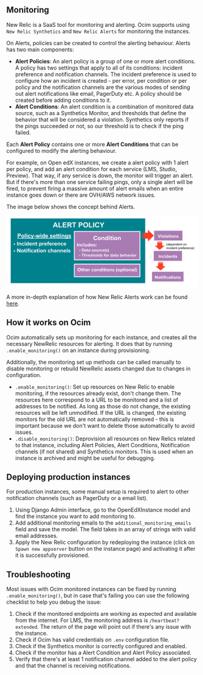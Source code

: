 Monitoring
------------

New Relic is a SaaS tool for monitoring and alerting. Ocim supports using `New Relic Synthetics` and `New Relic Alerts` for monitoring the instances.

On Alerts, policies can be created to control the alerting behaviour. Alerts has two main components:
* **Alert Policies**: An alert policy is a group of one or more alert conditions. A policy has two settings that apply to all of its conditions: incident preference and notification channels. The incident preference is used to configure how an incident is created - per error, per condition or per policy and the notification channels are the various modes of sending out alert notifications like email, PagerDuty etc. A policy should be created before adding conditions to it.
* **Alert Conditions**: An alert condition is a combination of monitored data source, such as a Synthetics Monitor, and thresholds that define the behavior that will be considered a violation. Synthetics only reports if the pings succeeded or not, so our threshold is to check if the ping failed.

Each **Alert Policy** contains one or more **Alert Conditions** that can be configured to modify the alerting behaviour.

For example, on Open edX instances, we create a alert policy with 1 alert per policy, and add an alert condition for each service (LMS, Studio, Preview).
That way, if any service is down, the monitor will trigger an alert. But if there's more than one service failing pings, only a single alert will be fired, to prevent firing a massive amount of alert emails when an entire instance goes down or there are OVH/AWS network issues.

The image below shows the concept behind Alerts.

![New Relic Alerts](./images/newrelic-alerts.png)

A more in-depth explanation of how New Relic Alerts work can be found [here](https://docs.newrelic.com/docs/alerts/new-relic-alerts/getting-started/new-relic-alerts-concepts-workflow).

## How it works on Ocim

Ocim automatically sets up monitoring for each instance, and creates all the necessary NewRelic resources for alerting. It does that by running `.enable_monitoring()` on an instance during provisioning.

Additionally, the monitoring set up methods can be called manually to disable monitoring or rebuild NewRelic assets changed due to changes in configuration.

* `.enable_monitoring()`: Set up resources on New Relic to enable monitoring, if the resources already exist, don't change them. The resources here correspond to a URL to be monitored and a list of addresses to be notified. As long as those do not change, the existing resources will be left unmodified. If the URL is changed, the existing monitors for the old URL are not automatically removed - this is important because we don't want to delete those automatically to avoid issues.
* `.disable_monitoring()`: Deprovision all resources on New Relics related to that instance, including Alert Policies, Alert Conditions, Notification channels (if not shared) and Synthetics monitors. This is used when an instance is archived and might be useful for debugging.

## Deploying production instances

For production instances, some manual setup is required to alert to other notification channels (such as PagerDuty or a email list).

1. Using Django Admin interface, go to the OpenEdXInstance model and find the instance you want to add monitoring to.
2. Add additional monitoring emails to the `additional_monitoring_emails` field and save the model. The field takes in an array of strings with valid email addresses.
3. Apply the New Relic configuration by redeploying the instance (click on `Spawn new appserver` button on the instance page) and activating it after it is successfully provisioned.

## Troubleshooting

Most issues with Ocim monitored instances can be fixed by running `.enable_monitoring()`, but in case that's failing you can use the following checklist to help you debug the issue:

1. Check if the monitored endpoints are working as expected and available from the internet. For LMS, the monitoring address is `/heartbeat?extended`. The return of the page will point out if there's any issue with the instance.
2. Check if Ocim has valid credentials on `.env` configuration file.
3. Check if the Synthetics monitor is correctly configured and enabled.
4. Check if the monitor has a Alert Condition and Alert Policy associated.
5. Verify that there's at least 1 notification channel added to the alert policy and that the channel is receiving notifications.
